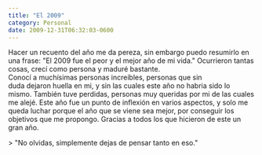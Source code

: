 ```yaml
---
title: "El 2009"
category: Personal
date: 2009-12-31T06:32:03-0600
---
```


Hacer un recuento del año me da pereza, sin embargo puedo resumirlo en una frase: &#34;El 2009 fue el peor y el mejor año de mi vida.&#34; Ocurrieron tantas cosas, crecí como persona y maduré bastante. Conocí a muchísimas personas increíbles, personas que sin duda dejaron huella en mi, y sin las cuales este año no habria sido lo mismo. También tuve perdidas, personas muy queridas por mi de las cuales me alejé. Este año fue un punto de inflexión en varios aspectos, y solo me queda luchar porque el año que se viene sea mejor, por conseguir los objetivos que me propongo. Gracias a todos los que hicieron de este un gran año.

&gt; &#34;No olvidas, simplemente dejas de pensar tanto en eso.&#34;